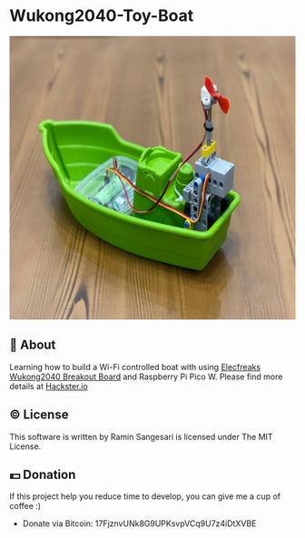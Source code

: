 # Wukong2040-Toy-Boat

<p align="center">
  <img width="750" height="500" src="https://github.com/idreamsi/Wukong2040-Toy-Boat/blob/main/main.jpg?raw=true">
</p>

## 📖 About
Learning how to build a Wi-Fi controlled boat with using [Elecfreaks Wukong2040 Breakout Board](https://www.elecfreaks.com/elecfreaks-wukong2040-breakout-board-for-raspberry-pi-pico.html) and Raspberry Pi Pico W. Please find more details at [Hackster.io](https://www.hackster.io/idreams/build-a-wi-fi-toy-boat-with-wukong2040-and-rpi-pico-w-365c8d)


## © License
This software is written by Ramin Sangesari is licensed under The MIT License.

## 💵 Donation
If this project help you reduce time to develop, you can give me a cup of coffee :)

- Donate via Bitcoin: 17FjznvUNk8G9UPKsvpVCq9U7z4iDtXVBE
